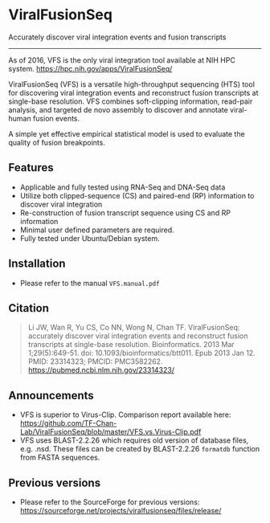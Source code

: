 # ViralFusionSeq
Accurately discover viral integration events and fusion transcripts

---
As of 2016, VFS is the only viral integration tool available at NIH HPC system.
https://hpc.nih.gov/apps/ViralFusionSeq/

ViralFusionSeq (VFS) is a versatile high-throughput sequencing (HTS) tool for discovering viral integration events and reconstruct fusion transcripts at single-base resolution. VFS combines soft-clipping information, read-pair analysis, and targeted de novo assembly to discover and annotate viral-human fusion events.

A simple yet effective empirical statistical model is used to evaluate the quality of fusion breakpoints.


## Features
- Applicable and fully tested using RNA-Seq and DNA-Seq data
- Utilize both clipped-sequence (CS) and paired-end (RP) information to discover viral integration
- Re-construction of fusion transcript sequence using CS and RP information
- Minimal user defined parameters are required.
- Fully tested under Ubuntu/Debian system.

## Installation
- Please refer to the manual `VFS.manual.pdf`

## Citation
>Li JW, Wan R, Yu CS, Co NN, Wong N, Chan TF. ViralFusionSeq: accurately discover viral integration events and reconstruct fusion transcripts at single-base resolution. Bioinformatics. 2013 Mar 1;29(5):649-51. doi: 10.1093/bioinformatics/btt011. Epub 2013 Jan 12. PMID: 23314323; PMCID: PMC3582262.
https://pubmed.ncbi.nlm.nih.gov/23314323/

## Announcements
- VFS is superior to Virus-Clip. Comparison report available here: https://github.com/TF-Chan-Lab/ViralFusionSeq/blob/master/VFS.vs.Virus-Clip.pdf
- VFS uses BLAST-2.2.26 which requires old version of database files, e.g. .nsd. These files can be created by BLAST-2.2.26 `formatdb` function from FASTA sequences.

## Previous versions
- Please refer to the SourceForge for previous versions: https://sourceforge.net/projects/viralfusionseq/files/release/
